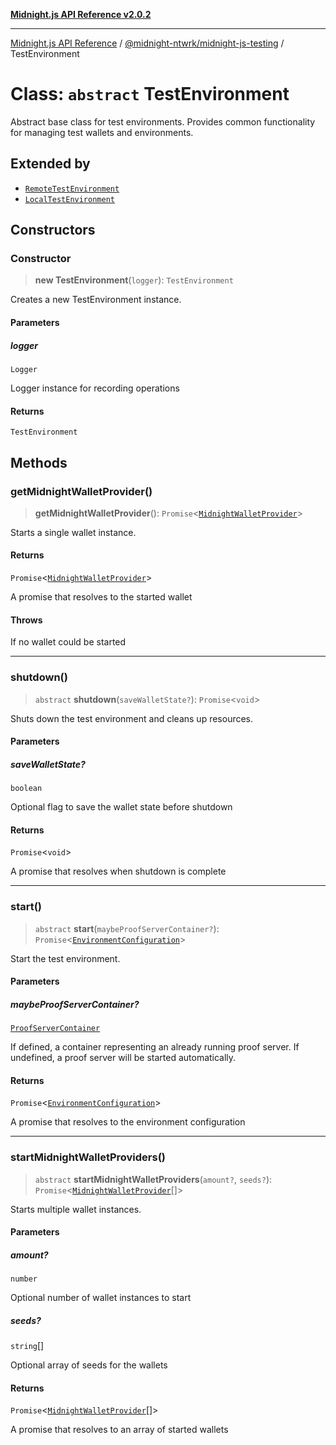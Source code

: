 [**Midnight.js API Reference v2.0.2**](../../../README.md)

***

[Midnight.js API Reference](../../../packages.md) / [@midnight-ntwrk/midnight-js-testing](../README.md) / TestEnvironment

# Class: `abstract` TestEnvironment

Abstract base class for test environments.
Provides common functionality for managing test wallets and environments.

## Extended by

- [`RemoteTestEnvironment`](RemoteTestEnvironment.md)
- [`LocalTestEnvironment`](LocalTestEnvironment.md)

## Constructors

### Constructor

> **new TestEnvironment**(`logger`): `TestEnvironment`

Creates a new TestEnvironment instance.

#### Parameters

##### logger

`Logger`

Logger instance for recording operations

#### Returns

`TestEnvironment`

## Methods

### getMidnightWalletProvider()

> **getMidnightWalletProvider**(): `Promise`\<[`MidnightWalletProvider`](MidnightWalletProvider.md)\>

Starts a single wallet instance.

#### Returns

`Promise`\<[`MidnightWalletProvider`](MidnightWalletProvider.md)\>

A promise that resolves to the started wallet

#### Throws

If no wallet could be started

***

### shutdown()

> `abstract` **shutdown**(`saveWalletState?`): `Promise`\<`void`\>

Shuts down the test environment and cleans up resources.

#### Parameters

##### saveWalletState?

`boolean`

Optional flag to save the wallet state before shutdown

#### Returns

`Promise`\<`void`\>

A promise that resolves when shutdown is complete

***

### start()

> `abstract` **start**(`maybeProofServerContainer?`): `Promise`\<[`EnvironmentConfiguration`](../interfaces/EnvironmentConfiguration.md)\>

Start the test environment.

#### Parameters

##### maybeProofServerContainer?

[`ProofServerContainer`](../interfaces/ProofServerContainer.md)

If defined, a container representing an already
                                 running proof server. If undefined, a proof server
                                 will be started automatically.

#### Returns

`Promise`\<[`EnvironmentConfiguration`](../interfaces/EnvironmentConfiguration.md)\>

A promise that resolves to the environment configuration

***

### startMidnightWalletProviders()

> `abstract` **startMidnightWalletProviders**(`amount?`, `seeds?`): `Promise`\<[`MidnightWalletProvider`](MidnightWalletProvider.md)[]\>

Starts multiple wallet instances.

#### Parameters

##### amount?

`number`

Optional number of wallet instances to start

##### seeds?

`string`[]

Optional array of seeds for the wallets

#### Returns

`Promise`\<[`MidnightWalletProvider`](MidnightWalletProvider.md)[]\>

A promise that resolves to an array of started wallets

